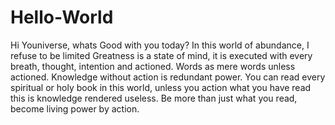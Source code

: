 # Hello-World

Hi Youniverse, whats Good with you today?
In this world of abundance, I refuse to be limited
Greatness is a state of mind, it is executed with every breath, thought, intention and actioned.
Words as mere words unless actioned. Knowledge without action is redundant power. 
You can read every spiritual or holy book in this world, unless you action what you have read this is knowledge rendered useless. 
Be more than just what you read, become living power by action.
